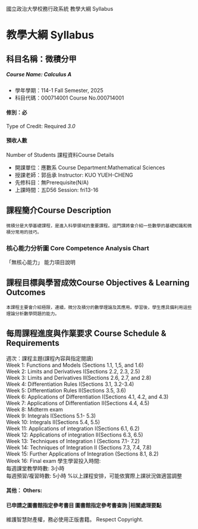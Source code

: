 國立政治大學校務行政系統 教學大綱 Syllabus
# 教學大綱 Syllabus
##  科目名稱：微積分甲
#####  Course Name: Calculus A
  * 學年學期：114-1 Fall Semester, 2025 
  * 科目代碼：000714001 Course No.000714001
#### 修別：必
Type of Credit: Required 
_3.0_
#### 預收人數
Number of Students
課程資料Course Details
  * 開課單位：應數系 Course Department:Mathematical Sciences 
  * 授課老師：郭岳承 Instructor: KUO YUEH-CHENG 
  * 先修科目：無Prerequisite(N/A)
  * 上課時間：五D56 Session: fri13-16
##  課程簡介Course Description
```
微積分是大學基礎課程，是進入科學領域的重要課程。這門課將會介紹一些數學的基礎知識和微積分常用的技巧。
```
###  核心能力分析圖 Core Competence Analysis Chart
「無核心能力」 
能力項目說明
##  課程目標與學習成效Course Objectives & Learning Outcomes 
```
本課程主要會介紹極限，連續，微分及積分的數學理論及其應用。學習後，學生應具備利用這些理論分析數學問題的能力。
```
##  每周課程進度與作業要求 Course Schedule & Requirements
週次：課程主題(課程內容與指定閱讀)  
Week 1: Functions and Models (Sections 1.1, 1,5, and 1.6)  
Week 2: Limits and Derivatives I(Sections 2.2, 2.3, 2.5)  
Week 3: Limits and Derivatives II(Sections 2.6, 2.7, and 2.8)  
Week 4: Differentiation Rules I(Sections 3.1, 3.2-3.4)  
Week 5: Differentiation Rules II(Sections 3.5, 3.6)  
Week 6: Applications of Differentiation I(Sections 4.1, 4.2, and 4.3)  
Week 7: Applications of Differentiation II(Sections 4.4, 4.5)  
Week 8: Midterm exam  
Week 9: Integrals I(Sections 5.1- 5.3)  
Week 10: Integrals II(Sections 5.4, 5.5)  
Week 11: Applications of integration I(Sections 6.1, 6.2)  
Week 12: Applications of integration II(Sections 6.3, 6.5)  
Week 13: Techniques of Integration I (Sections 7.1- 7.2)  
Week 14: Techniques of Integration II (Sections 7.3, 7.4, 7.8)  
Week 15: Further Applications of Integration (Sections 8.1, 8.2)  
Week 16: Final exam
學生學習投入時間:   
每週課堂教學時數: 3小時   
每週預習/複習時數: 5小時
%以上課程安排，可能依實際上課狀況做適當調整
####  其他： Others:
####  已申請之圖書館指定參考書目  圖書館指定參考書查詢 |相關處理要點
維護智慧財產權，務必使用正版書籍。 Respect Copyright.